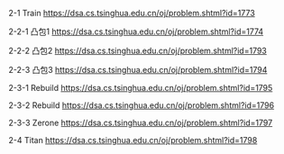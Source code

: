 2-1 Train https://dsa.cs.tsinghua.edu.cn/oj/problem.shtml?id=1773

2-2-1 凸包1 https://dsa.cs.tsinghua.edu.cn/oj/problem.shtml?id=1774

2-2-2 凸包2 https://dsa.cs.tsinghua.edu.cn/oj/problem.shtml?id=1793

2-2-3 凸包3 https://dsa.cs.tsinghua.edu.cn/oj/problem.shtml?id=1794

2-3-1 Rebuild https://dsa.cs.tsinghua.edu.cn/oj/problem.shtml?id=1795

2-3-2 Rebuild https://dsa.cs.tsinghua.edu.cn/oj/problem.shtml?id=1796

2-3-3 Zerone https://dsa.cs.tsinghua.edu.cn/oj/problem.shtml?id=1797

2-4 Titan https://dsa.cs.tsinghua.edu.cn/oj/problem.shtml?id=1798
